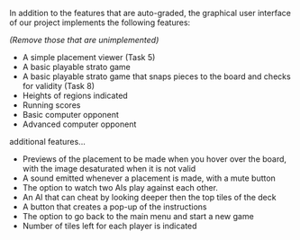 In addition to the features that are auto-graded, the graphical user interface
of our project implements the following features:

*(Remove those that are unimplemented)*

 - A simple placement viewer (Task 5)
 - A basic playable strato game
 - A basic playable strato game that snaps pieces to the board and checks for validity (Task 8)
 - Heights of regions indicated
 - Running scores
 - Basic computer opponent
 - Advanced computer opponent

additional features...
- Previews of the placement to be made when you hover over the board, with the image desaturated when it is not valid
- A sound emitted whenever a placement is made, with a mute button
- The option to watch two AIs play against each other.
- An AI that can cheat by looking deeper then the top tiles of the deck
- A button that creates a pop-up of the instructions
- The option to go back to the main menu and start a new game
- Number of tiles left for each player is indicated